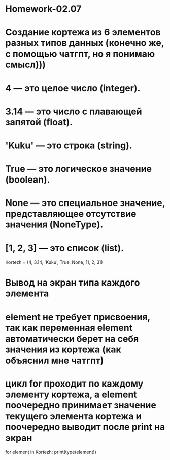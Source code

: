 # Homework-02.07
# Создание кортежа из 6 элементов разных типов данных (конечно же, с помощью чатгпт, но я понимаю смысл)))
# 4 — это целое число (integer).
# 3.14 — это число с плавающей запятой (float).
# 'Kuku' — это строка (string).
# True — это логическое значение (boolean).
# None — это специальное значение, представляющее отсутствие значения (NoneType).
# [1, 2, 3] — это список (list).

Kortezh = (4, 3.14, 'Kuku', True, None, [1, 2, 3]) 

# Вывод на экран типа каждого элемента
# element не требует присвоения, так как переменная element автоматически берет на себя значения из кортежа (как объяснил мне чатгпт)
# цикл for проходит по каждому элементу кортежа, а element поочередно принимает значение текущего элемента кортежа и поочередно выводит после print на экран
for element in Kortezh:
    print(type(element))
